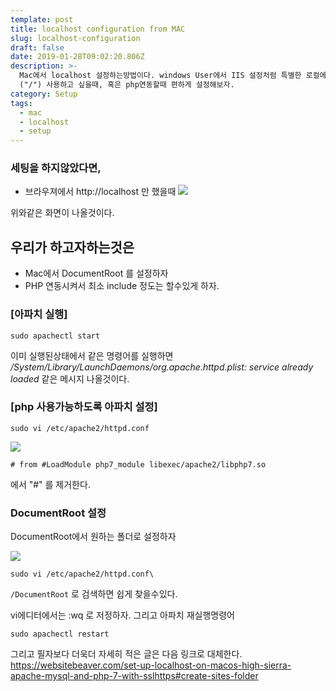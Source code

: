 ```yaml
---
template: post
title: localhost configuration from MAC
slug: localhost-configuration
draft: false
date: 2019-01-28T09:02:20.806Z
description: >-
  Mac에서 localhost 설정하는방법이다. windows User에서 IIS 설정처럼 특별한 로컬에서 간단한 서버설정을해서 절대 path
  ("/") 사용하고 싶을때, 혹은 php연동할때 편하게 설정해보자.
category: Setup
tags:
  - mac
  - localhost
  - setup
---
```

### 세팅을 하지않았다면,

* 브라우져에서 http://localhost 만 했을때
  ![](/media/99c31a3b5bf3c0e02f.png)

위와같은 화면이 나올것이다. 

## 우리가 하고자하는것은

* Mac에서 DocumentRoot 를 설정하자
* PHP 연동시켜서 최소 include 정도는 할수있게 하자.

### \[아파치 실행]

```
sudo apachectl start
```

이미 실행된상태에서 같은 명령어를 실행하면\
_/System/Library/LaunchDaemons/org.apache.httpd.plist: service already loaded_   같은 메시지 나올것이다.

### \[php 사용가능하도록 아파치 설정]

```
sudo vi /etc/apache2/httpd.conf  
```

![](/media/997a693b5bf3c0e103.png)

```
# from #LoadModule php7_module libexec/apache2/libphp7.so
```

에서 "#" 를 제거한다.

### DocumentRoot 설정
 DocumentRoot에서 원하는 폴더로 설정하자

![](/media/99a52e3b5bf3c0e230.png)
```
sudo vi /etc/apache2/httpd.conf\
```
`/DocumentRoot` 로 검색하면 쉽게 찾을수있다.


vi에디터에서는 :wq  로 저정하자. 
그리고 아파치 재실행명령어

```
sudo apachectl restart
``` 

그리고 필자보다 더욱더 자세히 적은 글은 다음 링크로 대체한다.   
<https://websitebeaver.com/set-up-localhost-on-macos-high-sierra-apache-mysql-and-php-7-with-sslhttps#create-sites-folder>
